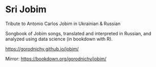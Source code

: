 # Sri Jobim
Tribute to Antonio Carlos Jobim in Ukrainian &amp; Russian


Songbook of Jobim songs, translated and interpreted in Russian, 
and analyzed using data science (in bookdown with R). 

https://gorodnichy.github.io/jobim/

Mirror:
https://bookdown.org/gorodnichy/jobim/
